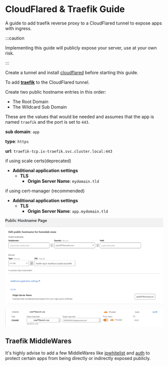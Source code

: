 # CloudFlared & Traefik Guide

A guide to add traefik reverse proxy to a CloudFlared tunnel to expose apps with ingress.

:::caution

Implementing this guide will publicly expose your server, use at your own risk.

:::

Create a tunnel and install [cloudflared](https://truecharts.org/charts/stable/cloudflared/installation_notes) before starting this guide.

To add [**traefik**](https://truecharts.org/charts/enterprise/traefik/how-to#how-to) to the CloudFlared tunnel.

Create two public hostname entries in this order:

- The Root Domain
- The Wildcard Sub Domain

These are the values that would be needed and assumes that the app is named `traefik` and the port is set to `443`.

**sub domain**: `app`

**type**: `https`

**url**: `traefik-tcp.ix-traefik.svc.cluster.local:443`

if using scale certs(deprecated)

- **Additional application settings**
  - **TLS**
    - **Origin Server Name**: `mydomain.tld`

if using cert-manager (recommended)

- **Additional application settings**
  - **TLS**
    - **Origin Server Name**: `app.mydomain.tld`

![traefik-root-domain](./img/traefik-cloudflared-root-domain.png)

![cf-cname-dns-root](./img/cf-cname-root-cfargotunnel.png)

## Traefik MiddleWares

It's highly advise to add a few MiddleWares like [ipwhitelist](/docs/platforms/scale/apps-and-services/apps/traefik/traefik-middlewares-guide/index.md#ipwhitelist) and [auth](/docs/platforms/scale/apps-and-services/apps/traefik/traefik-middlewares-guide/index.md#auth) to protect certain apps from being directly or indirectly exposed publicly.
